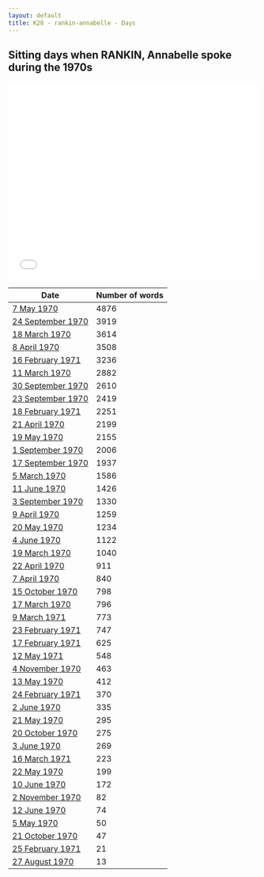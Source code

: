 ```yaml
---
layout: default
title: K28 - rankin-annabelle - Days
---
```

## Sitting days when RANKIN, Annabelle spoke during the 1970s

<iframe width="100%" height="400" frameborder="0" scrolling="no" src="//plot.ly/~wragge/1357.embed"></iframe>

| Date | Number of words |
|--------------|----------------|
|[7 May 1970](https://historichansard.net/senate/1970/19700507_senate_27_s43/)|4876|
|[24 September 1970](https://historichansard.net/senate/1970/19700924_senate_27_s45/)|3919|
|[18 March 1970](https://historichansard.net/senate/1970/19700318_senate_27_s43/)|3614|
|[8 April 1970](https://historichansard.net/senate/1970/19700408_senate_27_s43/)|3508|
|[16 February 1971](https://historichansard.net/senate/1971/19710216_senate_27_s47/)|3236|
|[11 March 1970](https://historichansard.net/senate/1970/19700311_senate_27_s43/)|2882|
|[30 September 1970](https://historichansard.net/senate/1970/19700930_senate_27_s45/)|2610|
|[23 September 1970](https://historichansard.net/senate/1970/19700923_senate_27_s45/)|2419|
|[18 February 1971](https://historichansard.net/senate/1971/19710218_senate_27_s47/)|2251|
|[21 April 1970](https://historichansard.net/senate/1970/19700421_senate_27_s43/)|2199|
|[19 May 1970](https://historichansard.net/senate/1970/19700519_senate_27_s44/)|2155|
|[1 September 1970](https://historichansard.net/senate/1970/19700901_senate_27_s45/)|2006|
|[17 September 1970](https://historichansard.net/senate/1970/19700917_senate_27_s45/)|1937|
|[5 March 1970](https://historichansard.net/senate/1970/19700305_senate_27_s43/)|1586|
|[11 June 1970](https://historichansard.net/senate/1970/19700611_senate_27_s44/)|1426|
|[3 September 1970](https://historichansard.net/senate/1970/19700903_senate_27_s45/)|1330|
|[9 April 1970](https://historichansard.net/senate/1970/19700409_senate_27_s43/)|1259|
|[20 May 1970](https://historichansard.net/senate/1970/19700520_senate_27_s44/)|1234|
|[4 June 1970](https://historichansard.net/senate/1970/19700604_senate_27_s44/)|1122|
|[19 March 1970](https://historichansard.net/senate/1970/19700319_senate_27_s43/)|1040|
|[22 April 1970](https://historichansard.net/senate/1970/19700422_senate_27_s43/)|911|
|[7 April 1970](https://historichansard.net/senate/1970/19700407_senate_27_s43/)|840|
|[15 October 1970](https://historichansard.net/senate/1970/19701015_senate_27_s46/)|798|
|[17 March 1970](https://historichansard.net/senate/1970/19700317_senate_27_s43/)|796|
|[9 March 1971](https://historichansard.net/senate/1971/19710309_senate_27_s47/)|773|
|[23 February 1971](https://historichansard.net/senate/1971/19710223_senate_27_s47/)|747|
|[17 February 1971](https://historichansard.net/senate/1971/19710217_senate_27_s47/)|625|
|[12 May 1971](https://historichansard.net/senate/1971/19710512_senate_27_s48/)|548|
|[4 November 1970](https://historichansard.net/senate/1970/19701104_senate_27_s46/)|463|
|[13 May 1970](https://historichansard.net/senate/1970/19700513_senate_27_s44/)|412|
|[24 February 1971](https://historichansard.net/senate/1971/19710224_senate_27_s47/)|370|
|[2 June 1970](https://historichansard.net/senate/1970/19700602_senate_27_s44/)|335|
|[21 May 1970](https://historichansard.net/senate/1970/19700521_senate_27_s44/)|295|
|[20 October 1970](https://historichansard.net/senate/1970/19701020_senate_27_s46/)|275|
|[3 June 1970](https://historichansard.net/senate/1970/19700603_senate_27_s44/)|269|
|[16 March 1971](https://historichansard.net/senate/1971/19710316_senate_27_s47/)|223|
|[22 May 1970](https://historichansard.net/senate/1970/19700522_senate_27_s44/)|199|
|[10 June 1970](https://historichansard.net/senate/1970/19700610_senate_27_s44/)|172|
|[2 November 1970](https://historichansard.net/senate/1970/19701102_senate_27_s46/)|82|
|[12 June 1970](https://historichansard.net/senate/1970/19700612_senate_27_s44/)|74|
|[5 May 1970](https://historichansard.net/senate/1970/19700505_senate_27_s43/)|50|
|[21 October 1970](https://historichansard.net/senate/1970/19701021_senate_27_s46/)|47|
|[25 February 1971](https://historichansard.net/senate/1971/19710225_senate_27_s47/)|21|
|[27 August 1970](https://historichansard.net/senate/1970/19700827_senate_27_s45/)|13|
